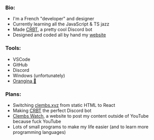 ### Bio:
* I'm a French "developer" and designer
* Currently learning all the JavaScript & TS jazz
* Made [CRBT](https://clembs.xyz/crbt), a pretty cool Discord bot
* Designed and coded all by hand my [website](https://clembs.xyz)
### Tools:
* VSCode
* GitHub
* Discord
* Windows (unfortunately)
* [Orangina 🤤](https://en.wikipedia.org/wiki/Orangina)
### Plans:
* Switching [clembs.xyz](https://clembs.xyz) from static HTML to React
* Making [CRBT](https://clembs.xyz/crbt) the perfect Discord bot
* [Clembs Watch](https://clembs.xyz/watch), a website to post my content outside of YouTube because fuck YouTube
* Lots of small programs to make my life easier (and to learn more programming languages)
